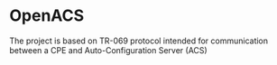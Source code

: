 # OpenACS
The project is based on TR-069 protocol intended for communication between a CPE and Auto-Configuration Server (ACS)
